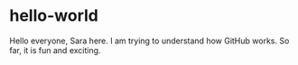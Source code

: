 # hello-world

Hello everyone, Sara here. I am trying to understand how GitHub works.
So far, it is fun and exciting.

